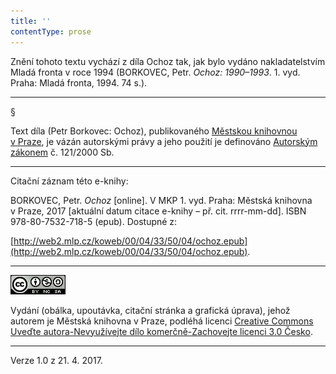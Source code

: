 ```yaml
---
title: ''
contentType: prose
---
```


<section>

Znění tohoto textu vychází z díla Ochoz tak, jak bylo vydáno nakladatelstvím Mladá fronta v roce 1994 (BORKOVEC, Petr. _Ochoz: 1990–1993_. 1. vyd. Praha: Mladá fronta, 1994. 74 s.).

* * *

§

Text díla (Petr Borkovec: Ochoz), publikovaného [Městskou knihovnou v Praze](http://www.mlp.cz/), je vázán autorskými právy a jeho použití je definováno [Autorským zákonem](https://www.mkcr.cz/predpisy-zakonu-709.html) č. 121/2000 Sb.

* * *

Citační záznam této e-knihy:

BORKOVEC, Petr. _Ochoz_ \[online\]. V MKP 1. vyd. Praha: Městská knihovna v Praze, 2017 \[aktuální datum citace e-knihy – př. cit. rrrr-mm-dd\]. ISBN 978-80-7532-718-5 (epub). Dostupné z:

[http://web2.mlp.cz/koweb/00/04/33/50/04/ochoz.epub](http://web2.mlp.cz/koweb/00/04/33/50/04/ochoz.epub).

* * *

[![](./resources/image001.jpg)](http://creativecommons.org/licenses/by-nc-sa/3.0/cz/)

Vydání (obálka, upoutávka, citační stránka a grafická úprava), jehož autorem je Městská knihovna v Praze, podléhá licenci [Creative Commons Uveďte autora-Nevyužívejte dílo komerčně-Zachovejte licenci 3.0 Česko](http://creativecommons.org/licenses/by-nc-sa/3.0/cz/).

* * *

Verze 1.0 z 21. 4. 2017.

</section>
